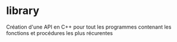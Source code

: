 # library
Création d'une API en C++ pour tout les programmes contenant les fonctions et procédures les plus récurentes
